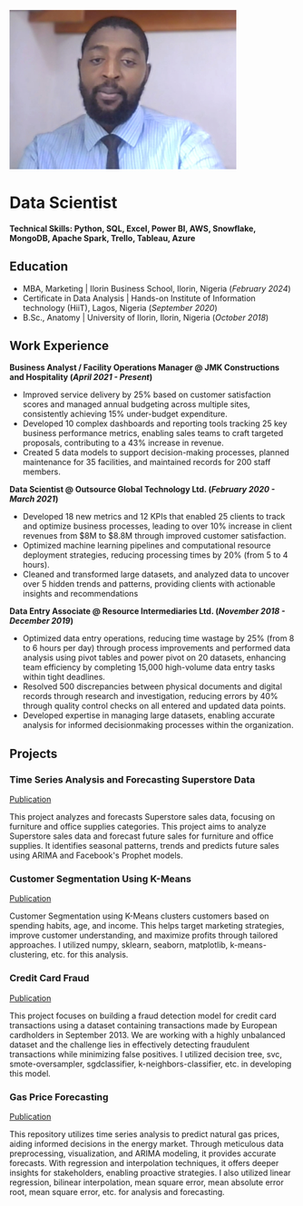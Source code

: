 ![Profile Picture](/assets/images/RayAlo.jpg)


# Data Scientist

#### Technical Skills: Python, SQL, Excel, Power BI, AWS, Snowflake, MongoDB, Apache Spark, Trello, Tableau, Azure


## Education
- MBA, Marketing | Ilorin Business School, Ilorin, Nigeria (_February 2024_)
- Certificate in Data Analysis | Hands-on Institute of Information technology (HiiT), Lagos, Nigeria (_September 2020_)							       		        		
- B.Sc., Anatomy | University of Ilorin, Ilorin, Nigeria (_October 2018_)



## Work Experience
**Business Analyst / Facility Operations Manager @ JMK Constructions and Hospitality (_April 2021 - Present_)**
- Improved service delivery by 25% based on customer satisfaction scores and managed annual budgeting across multiple sites, consistently achieving 15% under-budget expenditure.
- Developed 10 complex dashboards and reporting tools tracking 25 key business performance metrics, enabling sales teams to craft targeted proposals, contributing to a 43% increase in revenue.
- Created 5 data models to support decision-making processes, planned maintenance for 35 facilities, and maintained records for 200 staff members.

**Data Scientist @ Outsource Global Technology Ltd. (_February 2020 - March 2021_)**
- Developed 18 new metrics and 12 KPIs that enabled 25 clients to track and optimize business processes, leading to over 10% increase in client revenues from $8M to $8.8M through improved customer satisfaction.
- Optimized machine learning pipelines and computational resource deployment strategies, reducing processing times by 20% (from 5 to 4 hours).
- Cleaned and transformed large datasets, and analyzed data to uncover over 5 hidden trends and patterns, providing clients with actionable insights and recommendations

**Data Entry Associate @ Resource Intermediaries Ltd. (_November 2018 - December 2019_)**
- Optimized data entry operations, reducing time wastage by 25% (from 8 to 6 hours per day) through process improvements and performed data analysis using pivot tables and power pivot on 20 datasets, enhancing team efficiency by completing 15,000 high-volume data entry tasks within tight deadlines.
- Resolved 500 discrepancies between physical documents and digital records through research and investigation, reducing errors by 40% through quality control checks on all entered and updated data points.
- Developed expertise in managing large datasets, enabling accurate analysis for informed decisionmaking processes within the organization.



## Projects
### Time Series Analysis and Forecasting Superstore Data
[Publication](https://github.com/AloRay/TIME-SERIES-ANALYSIS-AND-FORECASTING-SUPERSTORE-DATA)

This project analyzes and forecasts Superstore sales data, focusing on furniture and office supplies categories. This project aims to analyze Superstore sales data and forecast future sales for furniture and office supplies. It identifies seasonal patterns, trends and predicts future sales using ARIMA and Facebook's Prophet models.

### Customer Segmentation Using K-Means
[Publication](https://github.com/AloRay/CUSTOMER-SEGREGATION-K-MEANS-)

Customer Segmentation using K-Means clusters customers based on spending habits, age, and income. This helps target marketing strategies, improve customer understanding, and maximize profits through tailored approaches. I utilized numpy, sklearn, seaborn, matplotlib, k-means-clustering, etc. for this analysis.

###  Credit Card Fraud
[Publication](https://github.com/AloRay/CREDIT-CARD-FRAUD)

This project focuses on building a fraud detection model for credit card transactions using a dataset containing transactions made by European cardholders in September 2013. We are working with a highly unbalanced dataset and the challenge lies in effectively detecting fraudulent transactions while minimizing false positives. I utilized decision tree, svc, smote-oversampler, sgdclassifier, k-neighbors-classifier, etc. in developing this model.

###  Gas Price Forecasting
[Publication](https://github.com/AloRay/GAS-PRICE-FORECASTING)

This repository utilizes time series analysis to predict natural gas prices, aiding informed decisions in the energy market. Through meticulous data preprocessing, visualization, and ARIMA modeling, it provides accurate forecasts. With regression and interpolation techniques, it offers deeper insights for stakeholders, enabling proactive strategies. I also utilized linear regression, bilinear interpolation, mean square error, mean absolute error root, mean square error, etc. for analysis and forecasting.
